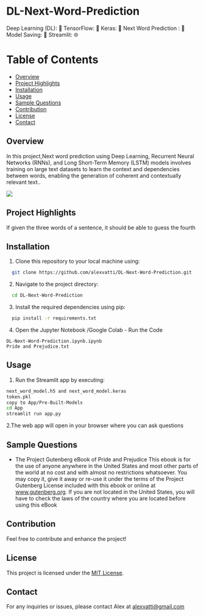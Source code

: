 # DL-Next-Word-Prediction

Deep Learning (DL): 🤖
TensorFlow: 🔧
Keras: 🧩
Next Word Prediction : 📝
Model Saving: 💾
Streamlit: 🌐

# Table of Contents

- [Overview](#overview)
- [Project Highlights](#Project-Highlights)
- [Installation](#Installation)
- [Usage](#Usage)
- [Sample Questions](#Sample-Questions)
- [Contribution](#contribution)
- [License](#license)
- [Contact](#contact)

## Overview 
In this project,Next word prediction using Deep Learning, Recurrent Neural Networks (RNNs), and Long Short-Term Memory (LSTM) models 
involves training on large text datasets to learn the context and dependencies between words, 
enabling the generation of coherent and contextually relevant text..

![](Images/directory-view.png)
  
## Project Highlights

If given the three words of a sentence, it should be able to guess the fourth

## Installation

1. Clone this repository to your local machine using:

```bash
  git clone https://github.com/alexvatti/DL-Next-Word-Prediction.git
```
2. Navigate to the project directory:

```bash
  cd DL-Next-Word-Prediction
```
3. Install the required dependencies using pip:

```bash
  pip install -r requirements.txt
```

4. Open the Jupyter Notebook /Google Colab - Run the Code

```   
DL-Next-Word-Prediction.ipynb.ipynb
Pride and Prejudice.txt
```

## Usage

1. Run the Streamlit app by executing:
```bash
next_word_model.h5 and next_word_model.keras
token.pkl
copy to App/Pre-Built-Models
cd App
streamlit run app.py
```

2.The web app will open in your browser where you can ask questions

## Sample Questions

- The Project Gutenberg eBook of Pride and Prejudice This ebook is for the use of anyone anywhere in the United States and most other parts of the world at no cost and with almost no restrictions whatsoever. You may copy it, give it away or re-use it under the terms of the Project Gutenberg License included with this ebook or online at www.gutenberg.org. If you are not located in the United States, you will have to check the laws of the country where you are located before using this eBook


## Contribution

Feel free to contribute and enhance the project!

## License
This project is licensed under the [MIT License](LICENSE).

## Contact
For any inquiries or issues, please contact Alex at alexvatti@gmail.com
